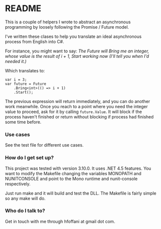 # README #

This is a couple of helpers I wrote to abstract
an asynchronous programming by loosely following
the Promise / Future model.

I've written these clases to help you translate
an ideal asynchronous process from English into
C#.

For instance, you might want to say: _The Future
will Bring me an integer, whose value is the result of i + 1,
Start working now (I'll tell you when I'd needed it.)_

Which translates to:

    var i = 3;
    var future = Future
        .Bring<int>(() => i + 1)
        .Start();

The previous expression will return immediately, and
you can do another work meanwhile. Once you reach to
a point where you need the integer value to proceed,
ask for it by calling `future.Value`. It will block
if the process haven't finished or return without
blocking if process had finished some time before.


### Use cases ###

See the test file for different use cases.


### How do I get set up? ###

This project was tested with version 3.10.0. It uses .NET 4.5 features.
You want to modify the Makefile changing the variables MONOPATH and NUNITCONSOLE and point to the Mono runtime and nunit-console respectively. 

Just run make and it will build and test the DLL. The Makefile is fairly simple so any make will do.


### Who do I talk to? ###

Get in touch with me through hfoffani at gmail dot com.

